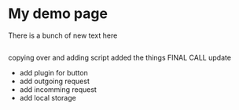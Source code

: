 # My demo page
There is a bunch of new text here

```{mydirective} mywordchangedagain
```

copying over 
and adding script
added the things
FINAL CALL
update

- add plugin for button 
- add outgoing request
- add incomming request
- add local storage
